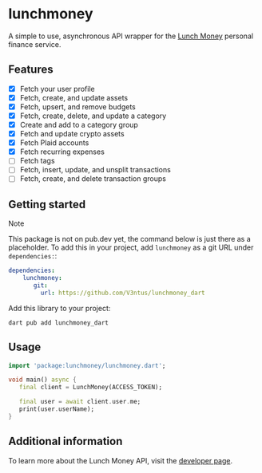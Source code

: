 # lunchmoney

A simple to use, asynchronous API wrapper for the [Lunch Money](https://lunchmoney.app/) personal
finance service.

## Features

- [x] Fetch your user profile
- [x] Fetch, create, and update assets
- [x] Fetch, upsert, and remove budgets
- [x] Fetch, create, delete, and update a category
- [x] Create and add to a category group
- [x] Fetch and update crypto assets
- [x] Fetch Plaid accounts
- [x] Fetch recurring expenses
- [ ] Fetch tags
- [ ] Fetch, insert, update, and unsplit transactions
- [ ] Fetch, create, and delete transaction groups

## Getting started

> [!NOTE]
> This package is not on pub.dev yet, the command below is just there as a placeholder.
> To add this in your project, add `lunchmoney` as a git URL under `dependencies:`:
> ```yaml
> dependencies:
>     lunchmoney:
>        git:
>          url: https://github.com/V3ntus/lunchmoney_dart
> ```

Add this library to your project:
```
dart pub add lunchmoney_dart
```

## Usage
```dart
import 'package:lunchmoney/lunchmoney.dart';

void main() async {
   final client = LunchMoney(ACCESS_TOKEN);

   final user = await client.user.me;
   print(user.userName);
}

```

## Additional information

To learn more about the Lunch Money API, visit the [developer page](https://lunchmoney.dev/).
